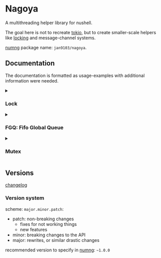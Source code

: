 # Nagoya

A multithreading helper library for nushell.

The goal here is not to recreate [tokio][], but to create smaller-scale
helpers like [locking][def_lock] and message-channel systems.

[numng][] package name: `jan9103/nagoya`.


## Documentation

The documentation is formatted as usage-examples with additional
information were needed.

<!------------------------------------------------------------------>

<details><summary><h3>Lock</h3></summary>

A filebased [lock][def_lock], which can be shared across threads.

```nu
# import library
use nagoya/lock.nu *

# select a lockfile-path (`mktemp` + delete)
let lockfile: path = (create_lockfile)

# wait until the lock is released, and then lock it
await_lock $lockfile

do_something

# release the lock
unlock $lockfile

# await_lock, run the code, unlock
# but with handling for errors, etc
with_lock $lockfile {
  do_something
}
```

</details>

<!------------------------------------------------------------------>

<details><summary><h3>FGQ: Fifo Global Queue</h3></summary>

A filebased cross-thread [queue][def_queue] with [locking][def_lock].

```nu
# import library
use nagoya/fgq.nu

# create a fgq-que
let que: path = (fgq create)

fgq push $que {"name": "alice"}
fgq push_all $que [{"name": "bob"}, {"name": "eve"}, {"name": "mallory"}]

let value = (fgq pop $que)
if $value != null {  # "pop" returns null if the que is empty
  print $"Hello, ($value.name)!"
}

for value in (fgq pop_all $que) {
  print $"Hello, ($value.name)!"
}

# delete the que when we no longer need it
fgq delete $que
```

</details>

<!------------------------------------------------------------------>

<details><summary><h3>Mutex</h3></summary>

A data-wrapper, which allows multiple threads to read-write access
the same variable safely.

```nu
# import library
use nagoya/mutex.nu

# create a new mutex with a initial value
let mutex_variable = (mutex new "World")

# change the value
let name = (input "What is your name? ")
mutex set $mutex_variable $name

# change the value while blocking all other access to it between the read and write
mutex change $mutex_variable {|current_value| $current_value | str pascal-case}

# read the current value
print $"Hello, (mutex get $mutex_variable)!"

# clean up and delete the mutex
mutex delete $mutex_variable
```

</details>

<!------------------------------------------------------------------>

## Versions

[changelog](./CHANGELOG.md)

### Version system

scheme: `major.minor.patch`:

* patch: non-breaking changes
  * fixes for not working things
  * new features
* minor: breaking changes to the API
* major: rewrites, or similar drastic changes

recommended version to specify in [numng][]: `~1.0.0`

[tokio]: https://github.com/tokio-rs/tokio
[def_lock]: https://en.wikipedia.org/wiki/Lock_%28computer_science%29
[def_queue]: https://en.wikipedia.org/wiki/Queue_%28abstract_data_type%29
[def_mutex]: https://en.wikipedia.org/wiki/Mutual_exclusion
[numng]: https://github.com/Jan9103/numng
